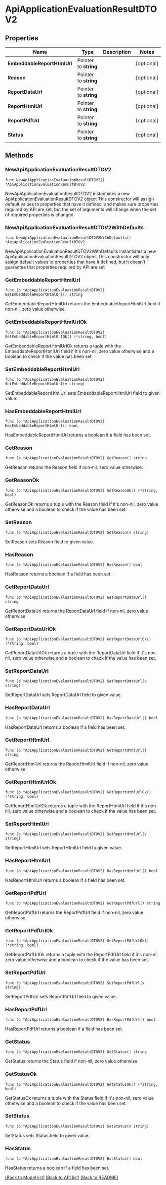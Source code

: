 # ApiApplicationEvaluationResultDTOV2

## Properties

Name | Type | Description | Notes
------------ | ------------- | ------------- | -------------
**EmbeddableReportHtmlUrl** | Pointer to **string** |  | [optional] 
**Reason** | Pointer to **string** |  | [optional] 
**ReportDataUrl** | Pointer to **string** |  | [optional] 
**ReportHtmlUrl** | Pointer to **string** |  | [optional] 
**ReportPdfUrl** | Pointer to **string** |  | [optional] 
**Status** | Pointer to **string** |  | [optional] 

## Methods

### NewApiApplicationEvaluationResultDTOV2

`func NewApiApplicationEvaluationResultDTOV2() *ApiApplicationEvaluationResultDTOV2`

NewApiApplicationEvaluationResultDTOV2 instantiates a new ApiApplicationEvaluationResultDTOV2 object
This constructor will assign default values to properties that have it defined,
and makes sure properties required by API are set, but the set of arguments
will change when the set of required properties is changed

### NewApiApplicationEvaluationResultDTOV2WithDefaults

`func NewApiApplicationEvaluationResultDTOV2WithDefaults() *ApiApplicationEvaluationResultDTOV2`

NewApiApplicationEvaluationResultDTOV2WithDefaults instantiates a new ApiApplicationEvaluationResultDTOV2 object
This constructor will only assign default values to properties that have it defined,
but it doesn't guarantee that properties required by API are set

### GetEmbeddableReportHtmlUrl

`func (o *ApiApplicationEvaluationResultDTOV2) GetEmbeddableReportHtmlUrl() string`

GetEmbeddableReportHtmlUrl returns the EmbeddableReportHtmlUrl field if non-nil, zero value otherwise.

### GetEmbeddableReportHtmlUrlOk

`func (o *ApiApplicationEvaluationResultDTOV2) GetEmbeddableReportHtmlUrlOk() (*string, bool)`

GetEmbeddableReportHtmlUrlOk returns a tuple with the EmbeddableReportHtmlUrl field if it's non-nil, zero value otherwise
and a boolean to check if the value has been set.

### SetEmbeddableReportHtmlUrl

`func (o *ApiApplicationEvaluationResultDTOV2) SetEmbeddableReportHtmlUrl(v string)`

SetEmbeddableReportHtmlUrl sets EmbeddableReportHtmlUrl field to given value.

### HasEmbeddableReportHtmlUrl

`func (o *ApiApplicationEvaluationResultDTOV2) HasEmbeddableReportHtmlUrl() bool`

HasEmbeddableReportHtmlUrl returns a boolean if a field has been set.

### GetReason

`func (o *ApiApplicationEvaluationResultDTOV2) GetReason() string`

GetReason returns the Reason field if non-nil, zero value otherwise.

### GetReasonOk

`func (o *ApiApplicationEvaluationResultDTOV2) GetReasonOk() (*string, bool)`

GetReasonOk returns a tuple with the Reason field if it's non-nil, zero value otherwise
and a boolean to check if the value has been set.

### SetReason

`func (o *ApiApplicationEvaluationResultDTOV2) SetReason(v string)`

SetReason sets Reason field to given value.

### HasReason

`func (o *ApiApplicationEvaluationResultDTOV2) HasReason() bool`

HasReason returns a boolean if a field has been set.

### GetReportDataUrl

`func (o *ApiApplicationEvaluationResultDTOV2) GetReportDataUrl() string`

GetReportDataUrl returns the ReportDataUrl field if non-nil, zero value otherwise.

### GetReportDataUrlOk

`func (o *ApiApplicationEvaluationResultDTOV2) GetReportDataUrlOk() (*string, bool)`

GetReportDataUrlOk returns a tuple with the ReportDataUrl field if it's non-nil, zero value otherwise
and a boolean to check if the value has been set.

### SetReportDataUrl

`func (o *ApiApplicationEvaluationResultDTOV2) SetReportDataUrl(v string)`

SetReportDataUrl sets ReportDataUrl field to given value.

### HasReportDataUrl

`func (o *ApiApplicationEvaluationResultDTOV2) HasReportDataUrl() bool`

HasReportDataUrl returns a boolean if a field has been set.

### GetReportHtmlUrl

`func (o *ApiApplicationEvaluationResultDTOV2) GetReportHtmlUrl() string`

GetReportHtmlUrl returns the ReportHtmlUrl field if non-nil, zero value otherwise.

### GetReportHtmlUrlOk

`func (o *ApiApplicationEvaluationResultDTOV2) GetReportHtmlUrlOk() (*string, bool)`

GetReportHtmlUrlOk returns a tuple with the ReportHtmlUrl field if it's non-nil, zero value otherwise
and a boolean to check if the value has been set.

### SetReportHtmlUrl

`func (o *ApiApplicationEvaluationResultDTOV2) SetReportHtmlUrl(v string)`

SetReportHtmlUrl sets ReportHtmlUrl field to given value.

### HasReportHtmlUrl

`func (o *ApiApplicationEvaluationResultDTOV2) HasReportHtmlUrl() bool`

HasReportHtmlUrl returns a boolean if a field has been set.

### GetReportPdfUrl

`func (o *ApiApplicationEvaluationResultDTOV2) GetReportPdfUrl() string`

GetReportPdfUrl returns the ReportPdfUrl field if non-nil, zero value otherwise.

### GetReportPdfUrlOk

`func (o *ApiApplicationEvaluationResultDTOV2) GetReportPdfUrlOk() (*string, bool)`

GetReportPdfUrlOk returns a tuple with the ReportPdfUrl field if it's non-nil, zero value otherwise
and a boolean to check if the value has been set.

### SetReportPdfUrl

`func (o *ApiApplicationEvaluationResultDTOV2) SetReportPdfUrl(v string)`

SetReportPdfUrl sets ReportPdfUrl field to given value.

### HasReportPdfUrl

`func (o *ApiApplicationEvaluationResultDTOV2) HasReportPdfUrl() bool`

HasReportPdfUrl returns a boolean if a field has been set.

### GetStatus

`func (o *ApiApplicationEvaluationResultDTOV2) GetStatus() string`

GetStatus returns the Status field if non-nil, zero value otherwise.

### GetStatusOk

`func (o *ApiApplicationEvaluationResultDTOV2) GetStatusOk() (*string, bool)`

GetStatusOk returns a tuple with the Status field if it's non-nil, zero value otherwise
and a boolean to check if the value has been set.

### SetStatus

`func (o *ApiApplicationEvaluationResultDTOV2) SetStatus(v string)`

SetStatus sets Status field to given value.

### HasStatus

`func (o *ApiApplicationEvaluationResultDTOV2) HasStatus() bool`

HasStatus returns a boolean if a field has been set.


[[Back to Model list]](../README.md#documentation-for-models) [[Back to API list]](../README.md#documentation-for-api-endpoints) [[Back to README]](../README.md)


